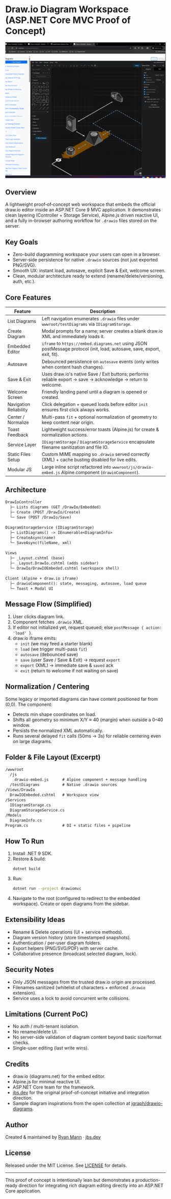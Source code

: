 # Draw.io Diagram Workspace (ASP.NET Core MVC Proof of Concept)

![Demo Screenshot](/docs/screens/image.png)

## Overview
A lightweight proof‑of‑concept web workspace that embeds the official draw.io editor inside an ASP.NET Core 9 MVC application. It demonstrates clean layering (Controller + Storage Service), Alpine.js driven reactive UI, and a fully in-browser authoring workflow for `.drawio` files stored on the server.

## Key Goals
- Zero-build diagramming workspace your users can open in a browser.
- Server‑side persistence for native `.drawio` sources (not just exported PNG/SVG).
- Smooth UX: instant load, autosave, explicit Save & Exit, welcome screen.
- Clean, modular architecture ready to extend (rename/delete/versioning, auth, etc.).

## Core Features
| Feature | Description |
|---------|-------------|
| List Diagrams | Left navigation enumerates `.drawio` files under `wwwroot/testDiagrams` via `IDiagramStorage`. |
| Create Diagram | Modal prompts for a name; server creates a blank draw.io XML and immediately loads it. |
| Embedded Editor | `iframe` to `https://embed.diagrams.net` using JSON postMessage protocol (init, load, autosave, save, export, exit, fit). |
| Autosave | Debounced persistence on `autosave` events (only writes when content hash changes). |
| Save & Exit | Uses draw.io's native Save / Exit buttons; performs reliable export → save → acknowledge → return to welcome. |
| Welcome Screen | Friendly landing panel until a diagram is opened or created. |
| Navigation Reliability | Click delegation + queued loads before editor `init` ensures first click always works. |
| Center / Normalize | Multi-pass `fit` + optional normalization of geometry to keep content near origin. |
| Toast Feedback | Lightweight success/error toasts (Alpine.js) for create & normalization actions. |
| Service Layer | `IDiagramStorage` / `DiagramStorageService` encapsulate filename sanitization and file IO. |
| Static Files Setup | Custom MIME mapping so `.drawio` served correctly (XML) + cache busting disabled for live edits. |
| Modular JS | Large inline script refactored into `wwwroot/js/drawio-embed.js` Alpine component (`drawioComponent`). |

## Architecture
```
DrawIoController
  ├─ Lists diagrams (GET /DrawIo/Embedded)
  ├─ Create (POST /DrawIo/Create)
  └─ Save (POST /DrawIo/Save)

DiagramStorageService (IDiagramStorage)
  ├─ ListDiagrams() -> IEnumerable<DiagramInfo>
  ├─ CreateAsync(name)
  └─ SaveAsync(fileName, xml)

Views
  ├─ _Layout.cshtml (base)
  ├─ _Layout.DrawIo.cshtml (adds sidebar)
  └─ DrawIo/DrawIOEmbeded.cshtml (workspace shell)

Client (Alpine + draw.io iframe)
  ├─ drawioComponent(): state, messaging, autosave, load queue
  └─ Toast + Modal UI
```

## Message Flow (Simplified)
1. User clicks diagram link.
2. Component fetches `.drawio` XML.
3. If editor not initialized yet, request queued; else `postMessage { action: 'load' }`.
4. draw.io iframe emits:
   - `init` (we may feed a starter blank)
   - `load` (we trigger multi-pass `fit`)
   - `autosave` (debounced save)
   - `save` (user Save / Save & Exit) → request `export`
   - `export` (XML) → immediate save & `saved` ack
   - `exit` (return to welcome if not waiting on save)

## Normalization / Centering
Some legacy or imported diagrams can have content positioned far from (0,0). The component:
- Detects min shape coordinates on load.
- Shifts all geometry so minimum X/Y ≈ 40 (margin) when outside a 0–40 window.
- Persists the normalized XML automatically.
- Runs several delayed `fit` calls (50ms → 3s) for reliable centering even on large diagrams.

## Folder & File Layout (Excerpt)
```
/wwwroot
  /js
    drawio-embed.js      # Alpine component + message handling
  /testDiagrams          # Native .drawio sources
/Views/DrawIo
  DrawIOEmbeded.cshtml   # Workspace view
/Services
  IDiagramStorage.cs
  DiagramStorageService.cs
/Models
  DiagramInfo.cs
Program.cs               # DI + static files + pipeline
```

## How To Run
1. Install .NET 9 SDK.
2. Restore & build:
   ```bash
   dotnet build
   ```
3. Run:
   ```bash
   dotnet run --project drawiomvc
   ```
4. Navigate to the root (configured to redirect to the embedded workspace). Create or open diagrams from the sidebar.

## Extensibility Ideas
- Rename & Delete operations (UI + service methods).
- Diagram version history (store timestamped snapshots).
- Authentication / per-user diagram folders.
- Export helpers (PNG/SVG/PDF) with server cache.
- Collaborative presence (broadcast selected diagram, lock). 

## Security Notes
- Only JSON messages from the trusted draw.io origin are processed.
- Filenames sanitized (whitelist of characters + enforced `.drawio` extension).
- Service uses a lock to avoid concurrent write collisions.

## Limitations (Current PoC)
- No auth / multi-tenant isolation.
- No rename/delete UI.
- No server-side validation of diagram content beyond basic size/format checks.
- Single-user editing (last write wins).

## Credits
- draw.io (diagrams.net) for the embed editor.
- Alpine.js for minimal reactive UI.
- ASP.NET Core team for the framework.
- [jbs.dev](https://jbs.dev) for the original proof-of-concept initiative and integration direction. 
- Sample diagram inspirations from the open collection at [jgraph/drawio-diagrams](https://github.com/jgraph/drawio-diagrams).

## Author
Created & maintained by [Ryan Mann](https://www.linkedin.com/in/ryan-mann-a372a336/) · [jbs.dev](https://jbs.dev)

## License
Released under the MIT License. See [LICENSE](/LICENSE) for details.

---
This proof of concept is intentionally lean but demonstrates a production-ready direction for integrating rich diagram editing directly into an ASP.NET Core application.
